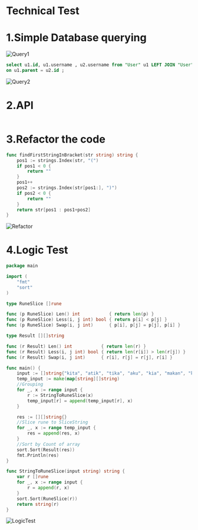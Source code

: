 # Technical Test

# 1.Simple Database querying

![Query1](https://user-images.githubusercontent.com/60681701/129472430-a185f096-f342-43e0-96d6-73e1c66ddabd.png)

```sql
select u1.id, u1.username , u2.username from "User" u1 LEFT JOIN "User" u2 
on u1.parent = u2.id ;
```

![Query2](https://user-images.githubusercontent.com/60681701/129472435-45964e95-c459-466f-845f-0ba65e53da31.png)

# 2.API

```

```

# 3.Refactor the code

```Go
func findFirstStringInBracket(str string) string {
    pos1 := strings.Index(str, "(")
    if pos1 < 0 {
        return ""
    }
    pos1++
    pos2 := strings.Index(str[pos1:], ")")
    if pos2 < 0 {
        return ""
    }
    return str[pos1 : pos1+pos2]
}
```

![Refactor](https://user-images.githubusercontent.com/60681701/129472477-b78377cf-e5ff-4f7c-8c6b-3c93243c83fc.png)


# 4.Logic Test

```Go
package main

import (
    "fmt"
    "sort"
)

type RuneSlice []rune

func (p RuneSlice) Len() int           { return len(p) }
func (p RuneSlice) Less(i, j int) bool { return p[i] < p[j] }
func (p RuneSlice) Swap(i, j int)      { p[i], p[j] = p[j], p[i] }

type Result [][]string

func (r Result) Len() int           { return len(r) }
func (r Result) Less(i, j int) bool { return len(r[i]) > len(r[j]) }
func (r Result) Swap(i, j int)      { r[i], r[j] = r[j], r[i] }

func main() {
    input := []string{"kita", "atik", "tika", "aku", "kia", "makan", "kua"}
    temp_input := make(map[string][]string)
    //Grouping
    for _, x := range input {
        r := StringToRuneSlice(x)
        temp_input[r] = append(temp_input[r], x)
    }

    res := [][]string{}
    //Slice rune to SliceString
    for _, x := range temp_input {
        res = append(res, x)
    }
    //Sort by Count of array
    sort.Sort(Result(res))
    fmt.Println(res)
}

func StringToRuneSlice(input string) string {
    var r []rune
    for _, x := range input {
        r = append(r, x)
    }
    sort.Sort(RuneSlice(r))
    return string(r)
}
```

![LogicTest](https://user-images.githubusercontent.com/60681701/129472470-2415ef1e-c40f-4029-a479-e17626c90513.png)

